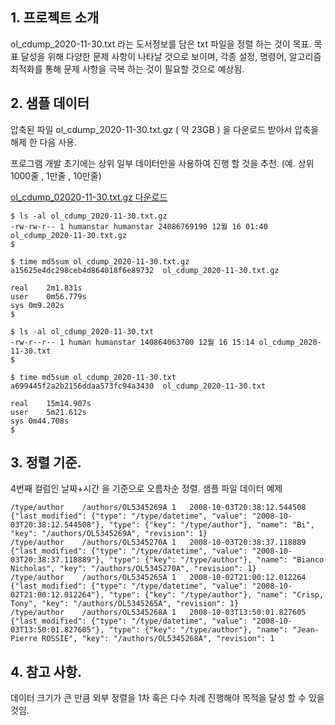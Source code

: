 ## 1. 프로젝트 소개
ol_cdump_2020-11-30.txt 라는 도서정보를 담은 txt 파일을 정렬 하는 것이 목표.
목표 달성을 위해 다양한 문제 사항이 나타날 것으로 보이며,
각종 설정, 명령어, 알고리즘 최적화를 통해 문제 사항을 극복 하는 것이 필요할 것으로 예상됨.

## 2. 샘플 데이터
압축된 파일 ol_cdump_2020-11-30.txt.gz ( 약 23GB ) 을 다운로드 받아서
압축을 해제 한 다음 사용.

프로그램 개발 초기에는 상위 일부 데이터만을 사용하여 진행 할 것을 추천.
(예. 상위 1000줄 , 1만줄 , 10만줄)

[ol_cdump_02020-11-30.txt.gz 다운로드](http://192.168.0.59/ddfile/ol_cdump_2020-11-30.txt.gz)

```
$ ls -al ol_cdump_2020-11-30.txt.gz 
-rw-rw-r-- 1 humanstar humanstar 24086769190 12월 16 01:40 ol_cdump_2020-11-30.txt.gz
$ 

$ time md5sum ol_cdump_2020-11-30.txt.gz 
a15625e4dc298ceb4d864018f6e89732  ol_cdump_2020-11-30.txt.gz

real	2m1.831s
user	0m56.779s
sys	0m9.202s
$

$ ls -al ol_cdump_2020-11-30.txt
-rw-r--r-- 1 human humanstar 140864063700 12월 16 15:14 ol_cdump_2020-11-30.txt
$ 

$ time md5sum ol_cdump_2020-11-30.txt
a699445f2a2b2156ddaa573fc94a3430  ol_cdump_2020-11-30.txt

real	15m14.907s
user	5m21.612s
sys	0m44.708s
$ 
```
## 3. 정렬 기준.
4번째 컬럼인 날짜+시간 을 기준으로 오름차순 정렬.
샘플 파일 데이터 예제
```
/type/author	/authors/OL5345269A	1	2008-10-03T20:38:12.544508	{"last_modified": {"type": "/type/datetime", "value": "2008-10-03T20:38:12.544508"}, "type": {"key": "/type/author"}, "name": "Bi", "key": "/authors/OL5345269A", "revision": 1}
/type/author	/authors/OL5345270A	1	2008-10-03T20:38:37.118889	{"last_modified": {"type": "/type/datetime", "value": "2008-10-03T20:38:37.118889"}, "type": {"key": "/type/author"}, "name": "Bianco Nicholas", "key": "/authors/OL5345270A", "revision": 1}
/type/author	/authors/OL5345265A	1	2008-10-02T21:00:12.012264	{"last_modified": {"type": "/type/datetime", "value": "2008-10-02T21:00:12.012264"}, "type": {"key": "/type/author"}, "name": "Crisp, Tony", "key": "/authors/OL5345265A", "revision": 1}
/type/author	/authors/OL5345268A	1	2008-10-03T13:50:01.827605	{"last_modified": {"type": "/type/datetime", "value": "2008-10-03T13:50:01.827605"}, "type": {"key": "/type/author"}, "name": "Jean-Pierre ROSSIE", "key": "/authors/OL5345268A", "revision": 1
```

## 4. 참고 사항.
데이터 크기가 큰 만큼 외부 정렬을 1차 혹은 다수 차례 진행해야 목적을 달성 할 수 있을 것임.


